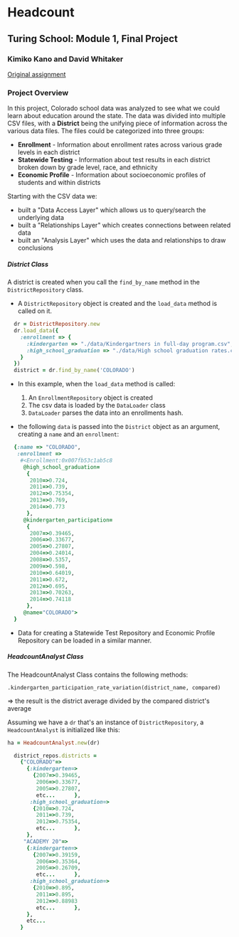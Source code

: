 # Headcount

## Turing School: Module 1, Final Project

### Kimiko Kano and David Whitaker

[Original assignment](https://github.com/turingschool/curriculum/blob/master/source/projects/headcount.markdown)

### Project Overview

In this project, Colorado school data was analyzed to see what we could learn about education around the state. The data was divided into multiple CSV files, with a __District__ being the unifying piece of information across the various data files. The files could be categorized into three groups: 

* __Enrollment__ - Information about enrollment rates across various
grade levels in each district
* __Statewide Testing__ - Information about test results in each district
broken down by grade level, race, and ethnicity
* __Economic Profile__ - Information about socioeconomic profiles of
students and within districts

Starting with the CSV data we:
* built a "Data Access Layer" which allows us to query/search the underlying data
* built a "Relationships Layer" which creates connections between related data
* built an "Analysis Layer" which uses the data and relationships to draw conclusions

##### District Class
A district is created when you call the ```find_by_name``` method in the ```DistrictRepository``` class.

* A ```DistrictRepository``` object is created and the ```load_data``` method is called on it.
```ruby
  dr = DistrictRepository.new
  dr.load_data({
    :enrollment => {
      :kindergarten => "./data/Kindergartners in full-day program.csv",
      :high_school_graduation => "./data/High school graduation rates.csv"
    }
  })
  district = dr.find_by_name('COLORADO')
  ```
* In this example, when the ```load_data``` method is called:
  1. An ```EnrollmentRepository``` object is created
  2. The csv data is loaded by the ```DataLoader``` class
  3. ```DataLoader``` parses the data into an enrollments hash.

* the following ```data``` is passed into the ```District``` object as an argument, creating a ```name``` and an ```enrollment```:
```ruby
  {:name => "COLORADO",
   :enrollment =>
    #<Enrollment:0x007fb53c1ab5c8
     @high_school_graduation=
      {
       2010=>0.724,
       2011=>0.739,
       2012=>0.75354,
       2013=>0.769,
       2014=>0.773
      },
     @kindergarten_participation=
      {
       2007=>0.39465,
       2006=>0.33677,
       2005=>0.27807,
       2004=>0.24014,
       2008=>0.5357,
       2009=>0.598,
       2010=>0.64019,
       2011=>0.672,
       2012=>0.695,
       2013=>0.70263,
       2014=>0.74118
      },
     @name="COLORADO">
  }
```
* Data for creating a Statewide Test Repository and Economic Profile Repository can be loaded in a similar manner.

##### HeadcountAnalyst Class

The HeadcountAnalyst Class contains the following methods:

`.kindergarten_participation_rate_variation(district_name, compared)`

=> the result is the district average divided by the compared district's average

Assuming we have a `dr` that's an instance of `DistrictRepository`, a `HeadcountAnalyst` is initialized like this:

```ruby
ha = HeadcountAnalyst.new(dr)
```

```ruby
  district_repos.districts =
    {"COLORADO"=>
      {:kindergarten=>
        {2007=>0.39465,
         2006=>0.33677,
         2005=>0.27807,
         etc...      },
       :high_school_graduation=>
        {2010=>0.724,
         2011=>0.739,
         2012=>0.75354,
         etc...      },
      },
     "ACADEMY 20"=>
      {:kindergarten=>
        {2007=>0.39159,
         2006=>0.35364,
         2005=>0.26709,
         etc...      },
       :high_school_graduation=>
        {2010=>0.895,
         2011=>0.895,
         2012=>0.88983
         etc...      },
      },
      etc...
    }
```
